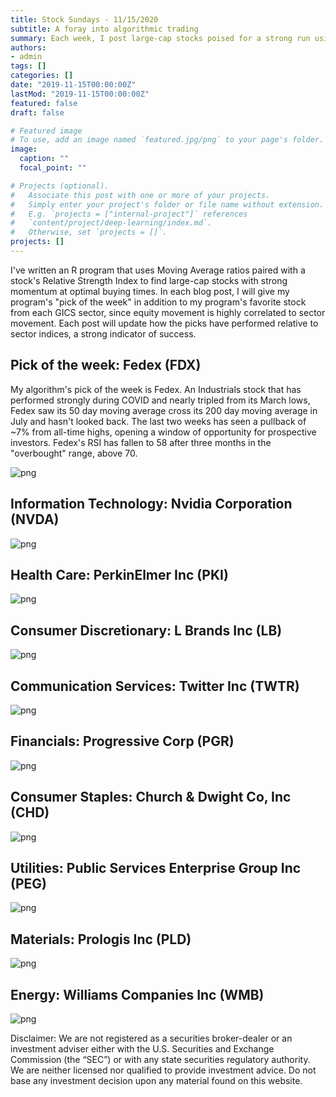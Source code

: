 ```yaml
---
title: Stock Sundays - 11/15/2020
subtitle: A foray into algorithmic trading
summary: Each week, I post large-cap stocks poised for a strong run using a technicals-based algorithm
authors: 
- admin
tags: []
categories: []
date: "2019-11-15T00:00:00Z"
lastMod: "2019-11-15T00:00:00Z"
featured: false
draft: false

# Featured image
# To use, add an image named `featured.jpg/png` to your page's folder. 
image:
  caption: ""
  focal_point: ""

# Projects (optional).
#   Associate this post with one or more of your projects.
#   Simply enter your project's folder or file name without extension.
#   E.g. `projects = ["internal-project"]` references 
#   `content/project/deep-learning/index.md`.
#   Otherwise, set `projects = []`.
projects: []
---
```


I've written an R program that uses Moving Average ratios paired with a stock's Relative Strength Index to find large-cap stocks with strong momentum at optimal buying times. In each blog post, I will give my program's "pick of the week" in addition to my program's favorite stock from each GICS sector, since equity movement is highly correlated to sector movement. Each post will update how the picks have performed relative to sector indices, a strong indicator of success.

## Pick of the week: Fedex (FDX)

My algorithm's pick of the week is Fedex. An Industrials stock that has performed strongly during COVID and nearly tripled from its March lows, Fedex saw its 50 day moving average cross its 200 day moving average in July and hasn't looked back. The last two weeks has seen a pullback of ~7% from all-time highs, opening a window of opportunity for prospective investors. Fedex's RSI has fallen to 58 after three months in the "overbought" range, above 70.

![png](./FDX11.15.2020.png)

## Information Technology: Nvidia Corporation (NVDA)

![png](./NVDA11.15.2020.png)

## Health Care: PerkinElmer Inc (PKI)

![png](./PKI11.15.2020.png)

## Consumer Discretionary: L Brands Inc (LB)

![png](./LB11.15.2020.png)

## Communication Services: Twitter Inc (TWTR)

![png](./TWTR11.15.20.png)

## Financials: Progressive Corp (PGR)

![png](./PGR11.15.2020.png)

## Consumer Staples: Church & Dwight Co, Inc (CHD)

![png](./CHD11.15.2020.png)

## Utilities: Public Services Enterprise Group Inc (PEG)

![png](./PEG11.15.2020.png)

## Materials: Prologis Inc (PLD)

![png](./PLD11.15.2020.png)

## Energy: Williams Companies Inc (WMB)

![png](./WMB11.15.2020.png)

Disclaimer: We are not registered as a securities broker-dealer or an investment adviser either with the U.S. Securities and Exchange Commission (the “SEC”) or with any state securities regulatory authority. We are neither licensed nor qualified to provide investment advice. Do not base any investment decision upon any material found on this website.